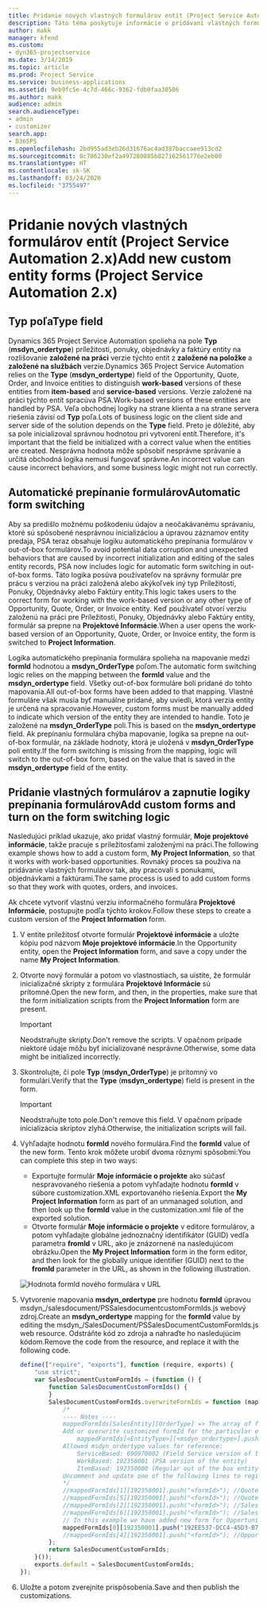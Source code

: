 ```yaml
---
title: Pridanie nových vlastných formulárov entít (Project Service Automation 2.x)
description: Táto téma poskytuje informácie o pridávaní vlastných formulárov entít pre príležitosti, cenové ponuky, objednávky alebo faktúry v Dynamics 365 Project Service Automation 2.x.
author: makk
manager: kfend
ms.custom:
- dyn365-projectservice
ms.date: 3/14/2019
ms.topic: article
ms.prod: Project Service
ms.service: business-applications
ms.assetid: 9eb9fc5e-4c7d-466c-9362-fdb0faa30506
ms.author: makk
audience: admin
search.audienceType:
- admin
- customizer
search.app:
- D365PS
ms.openlocfilehash: 2bd955ad3eb26d31676ac4ad387baccaee913cd2
ms.sourcegitcommit: 8c786230ef2a497280885b827162561776e2eb00
ms.translationtype: HT
ms.contentlocale: sk-SK
ms.lasthandoff: 03/24/2020
ms.locfileid: "3755497"
---
```

# <a name="add-new-custom-entity-forms-project-service-automation-2x"></a><span data-ttu-id="7b6f6-103">Pridanie nových vlastných formulárov entít (Project Service Automation 2.x)</span><span class="sxs-lookup"><span data-stu-id="7b6f6-103">Add new custom entity forms (Project Service Automation 2.x)</span></span>

## <a name="type-field"></a><span data-ttu-id="7b6f6-104">Typ poľa</span><span class="sxs-lookup"><span data-stu-id="7b6f6-104">Type field</span></span> 

<span data-ttu-id="7b6f6-105">Dynamics 365 Project Service Automation spolieha na pole **Typ** (**msdyn\_ordertype**) príležitosti, ponuky, objednávky a faktúry entity na rozlišovanie **založené na práci** verzie týchto entít z **založené na položke** a **založené na službách** verzie.</span><span class="sxs-lookup"><span data-stu-id="7b6f6-105">Dynamics 365 Project Service Automation relies on the **Type** (**msdyn\_ordertype**) field of the Opportunity, Quote, Order, and Invoice entities to distinguish **work-based** versions of these entities from **item-based** and **service-based** versions.</span></span> <span data-ttu-id="7b6f6-106">Verzie založené na práci týchto entít spracúva PSA.</span><span class="sxs-lookup"><span data-stu-id="7b6f6-106">Work-based versions of these entities are handled by PSA.</span></span> <span data-ttu-id="7b6f6-107">Veľa obchodnej logiky na strane klienta a na strane servera riešenia závisí od **Typ** poľa.</span><span class="sxs-lookup"><span data-stu-id="7b6f6-107">Lots of business logic on the client side and server side of the solution depends on the **Type** field.</span></span> <span data-ttu-id="7b6f6-108">Preto je dôležité, aby sa pole inicializoval správnou hodnotou pri vytvorení entít.</span><span class="sxs-lookup"><span data-stu-id="7b6f6-108">Therefore, it's important that the field be initialized with a correct value when the entities are created.</span></span> <span data-ttu-id="7b6f6-109">Nesprávna hodnota môže spôsobiť nesprávne správanie a určitá obchodná logika nemusí fungovať správne.</span><span class="sxs-lookup"><span data-stu-id="7b6f6-109">An incorrect value can cause incorrect behaviors, and some business logic might not run correctly.</span></span>

## <a name="automatic-form-switching"></a><span data-ttu-id="7b6f6-110">Automatické prepínanie formulárov</span><span class="sxs-lookup"><span data-stu-id="7b6f6-110">Automatic form switching</span></span>

<span data-ttu-id="7b6f6-111">Aby sa predišlo možnému poškodeniu údajov a neočakávanému správaniu, ktoré sú spôsobené nesprávnou inicializáciou a úpravou záznamov entity predaja, PSA teraz obsahuje logiku automatického prepínania formulárov v out-of-box formulárov.</span><span class="sxs-lookup"><span data-stu-id="7b6f6-111">To avoid potential data corruption and unexpected behaviors that are caused by incorrect initialization and editing of the sales entity records, PSA now includes logic for automatic form switching in out-of-box forms.</span></span> <span data-ttu-id="7b6f6-112">Táto logika posúva používateľov na správny formulár pre prácu s verziou na práci založená alebo akýkoľvek iný typ Príležitosti, Ponuky, Objednávky alebo Faktúry entity.</span><span class="sxs-lookup"><span data-stu-id="7b6f6-112">This logic takes users to the correct form for working with the work-based version or any other type of Opportunity, Quote, Order, or Invoice entity.</span></span> <span data-ttu-id="7b6f6-113">Keď používateľ otvorí verziu založenú na práci pre Príležitosti, Ponuky, Objednávky alebo Faktúry entity, formulár sa prepne na **Projektové Informácie**.</span><span class="sxs-lookup"><span data-stu-id="7b6f6-113">When a user opens the work-based version of an Opportunity, Quote, Order, or Invoice entity, the form is switched to **Project Information**.</span></span>

<span data-ttu-id="7b6f6-114">Logika automatického prepínania formulára spolieha na mapovanie medzi **formId** hodnotou a **msdyn\_OrderType** poľom.</span><span class="sxs-lookup"><span data-stu-id="7b6f6-114">The automatic form switching logic relies on the mapping between the **formId** value and the **msdyn\_ordertype** field.</span></span> <span data-ttu-id="7b6f6-115">Všetky out-of-box formuláre boli pridané do tohto mapovania.</span><span class="sxs-lookup"><span data-stu-id="7b6f6-115">All out-of-box forms have been added to that mapping.</span></span> <span data-ttu-id="7b6f6-116">Vlastné formuláre však musia byť manuálne pridané, aby uviedli, ktorá verzia entity je určená na spracovanie.</span><span class="sxs-lookup"><span data-stu-id="7b6f6-116">However, custom forms must be manually added to indicate which version of the entity they are intended to handle.</span></span> <span data-ttu-id="7b6f6-117">Toto je založené na **msdyn\_OrderType** poli.</span><span class="sxs-lookup"><span data-stu-id="7b6f6-117">This is based on the **msdyn\_ordertype** field.</span></span> <span data-ttu-id="7b6f6-118">Ak prepínaniu formulára chýba mapovanie, logika sa prepne na out-of-box formulár, na základe hodnoty, ktorá je uložená v **msdyn\_OrderType** poli entity.</span><span class="sxs-lookup"><span data-stu-id="7b6f6-118">If the form switching is missing from the mapping, logic will switch to the out-of-box form, based on the value that is saved in the **msdyn\_ordertype** field of the entity.</span></span>

## <a name="add-custom-forms-and-turn-on-the-form-switching-logic"></a><span data-ttu-id="7b6f6-119">Pridanie vlastných formulárov a zapnutie logiky prepínania formulárov</span><span class="sxs-lookup"><span data-stu-id="7b6f6-119">Add custom forms and turn on the form switching logic</span></span>

<span data-ttu-id="7b6f6-120">Nasledujúci príklad ukazuje, ako pridať vlastný formulár, **Moje projektové informácie**, takže pracuje s príležitosťami založenými na práci.</span><span class="sxs-lookup"><span data-stu-id="7b6f6-120">The following example shows how to add a custom form, **My Project Information**, so that it works with work-based opportunities.</span></span> <span data-ttu-id="7b6f6-121">Rovnaký proces sa používa na pridávanie vlastných formulárov tak, aby pracovali s ponukami, objednávkami a faktúrami.</span><span class="sxs-lookup"><span data-stu-id="7b6f6-121">The same process is used to add custom forms so that they work with quotes, orders, and invoices.</span></span>

<span data-ttu-id="7b6f6-122">Ak chcete vytvoriť vlastnú verziu informačného formulára **Projektové Informácie**, postupujte podľa týchto krokov.</span><span class="sxs-lookup"><span data-stu-id="7b6f6-122">Follow these steps to create a custom version of the **Project Information** form.</span></span>

1. <span data-ttu-id="7b6f6-123">V entite príležitosť otvorte formulár **Projektové informácie** a uložte kópiu pod názvom **Moje projektové informácie**.</span><span class="sxs-lookup"><span data-stu-id="7b6f6-123">In the Opportunity entity, open the **Project Information** form, and save a copy under the name **My Project Information**.</span></span>
2. <span data-ttu-id="7b6f6-124">Otvorte nový formulár a potom vo vlastnostiach, sa uistite, že formulár inicializačné skripty z formulára **Projektové Informácie** sú prítomné.</span><span class="sxs-lookup"><span data-stu-id="7b6f6-124">Open the new form, and then, in the properties, make sure that the form initialization scripts from the **Project Information** form are present.</span></span> 

    > [!IMPORTANT]
    > <span data-ttu-id="7b6f6-125">Neodstraňujte skripty.</span><span class="sxs-lookup"><span data-stu-id="7b6f6-125">Don't remove the scripts.</span></span> <span data-ttu-id="7b6f6-126">V opačnom prípade niektoré údaje môžu byť inicializované nesprávne.</span><span class="sxs-lookup"><span data-stu-id="7b6f6-126">Otherwise, some data might be initialized incorrectly.</span></span>

3. <span data-ttu-id="7b6f6-127">Skontrolujte, či pole **Typ** (**msdyn\_OrderType**) je prítomný vo formulári.</span><span class="sxs-lookup"><span data-stu-id="7b6f6-127">Verify that the **Type** (**msdyn\_ordertype**) field is present in the form.</span></span> 

    > [!IMPORTANT]
    > <span data-ttu-id="7b6f6-128">Neodstraňujte toto pole.</span><span class="sxs-lookup"><span data-stu-id="7b6f6-128">Don't remove this field.</span></span> <span data-ttu-id="7b6f6-129">V opačnom prípade inicializácia skriptov zlyhá.</span><span class="sxs-lookup"><span data-stu-id="7b6f6-129">Otherwise, the initialization scripts will fail.</span></span>

4. <span data-ttu-id="7b6f6-130">Vyhľadajte hodnotu **formId** nového formulára.</span><span class="sxs-lookup"><span data-stu-id="7b6f6-130">Find the **formId** value of the new form.</span></span> <span data-ttu-id="7b6f6-131">Tento krok môžete urobiť dvoma rôznymi spôsobmi:</span><span class="sxs-lookup"><span data-stu-id="7b6f6-131">You can complete this step in two ways:</span></span>

    - <span data-ttu-id="7b6f6-132">Exportujte formulár **Moje informácie o projekte** ako súčasť nespravovaného riešenia a potom vyhľadajte hodnotu **formId** v súbore customization.XML exportovaného riešenia.</span><span class="sxs-lookup"><span data-stu-id="7b6f6-132">Export the **My Project Information** form as part of an unmanaged solution, and then look up the **formId** value in the customization.xml file of the exported solution.</span></span>
    - <span data-ttu-id="7b6f6-133">Otvorte formulár **Moje informácie o projekte** v editore formulárov, a potom vyhľadajte globálne jednoznačný identifikátor (GUID) vedľa parametra **fromId** v URL, ako je znázornené na nasledujúcom obrázku.</span><span class="sxs-lookup"><span data-stu-id="7b6f6-133">Open the **My Project Information** form in the form editor, and then look for the globally unique identifier (GUID) next to the **fromId** parameter in the URL, as shown in the following illustration.</span></span>

    ![Hodnota formId nového formulára v URL](media/how-to-add-custom-forms-in-v2.0.png)

5. <span data-ttu-id="7b6f6-135">Vytvorenie mapovania **msdyn\_ordertype** pre hodnotu **formId** úpravou msdyn\_/salesdocument/PSSalesdocumentcustomFormIds.js webový zdroj.</span><span class="sxs-lookup"><span data-stu-id="7b6f6-135">Create an **msdyn\_ordertype** mapping for the **formId** value by editing the msdyn\_/SalesDocument/PSSalesDocumentCustomFormIds.js web resource.</span></span> <span data-ttu-id="7b6f6-136">Odstráňte kód zo zdroja a nahraďte ho nasledujúcim kódom.</span><span class="sxs-lookup"><span data-stu-id="7b6f6-136">Remove the code from the resource, and replace it with the following code.</span></span>

    ```javascript
    define(["require", "exports"], function (require, exports) {
        "use strict";
        var SalesDocumentCustomFormIds = (function () {
            function SalesDocumentCustomFormIds() {
            }
            SalesDocumentCustomFormIds.overwriteFormIds = function (mappedFormIds) {
                /*
                ---- Notes ----
                mappedFormIds[SalesEntity][OrderType] => The array of forms IDs that support particular entity and order type
                Add or overwrite customized formId for the particular entity and order type by calling:
                    mappedFormIds[<EntityType>][<msdyn_ordertype>].push("<formId>");
                Allowed msdyn_ordertype values for reference:
                    ServiceBased: 690970002 (Field Service version of the entity)
                    WorkBased: 192350001 (PSA version of the entity)
                    ItemBased: 192350000 (Regular out of the box entity)
                Uncomment and update one of the following lines to register custom PSA form for required entity:
                */      
                //mappedFormIds[1][192350001].push("<formId>"); //Quote
                //mappedFormIds[5][192350001].push("<formId>"); //Quote Line
                //mappedFormIds[2][192350001].push("<formId>"); //Sales Order
                //mappedFormIds[6][192350001].push("<formId>"); //Sales Order Line
                // In this example we have added new form for Opportunity
                mappedFormIds[0][192350001].push("192EE537-DCC4-45D3-B7AF-EA694B9113D2"); //Opportunity
                //mappedFormIds[4][192350001].push("<formId>"); //Opportunity Line
            };
            return SalesDocumentCustomFormIds;
        }());
        exports.default = SalesDocumentCustomFormIds;
    });
    ```

6. <span data-ttu-id="7b6f6-137">Uložte a potom zverejnite prispôsobenia.</span><span class="sxs-lookup"><span data-stu-id="7b6f6-137">Save and then publish the customizations.</span></span>

